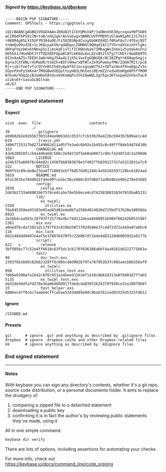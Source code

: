 ##### Signed by https://keybase.io/dberkom
```
-----BEGIN PGP SIGNATURE-----
Comment: GPGTools - https://gpgtools.org

iQIcBAABCgAGBQJVOGDXAAoJEKU82t1CbYQMsX4P/3aONn4SK3HycxqxwYWf5kB5
wCIROdF6PS9z7N+toB/eXG2gkrAvVubygxSWARCUVFPMERYzGlAaNIpRC3J17UJJ
r0K8R4p85LX15GFYR384oOE/Fz58ZOSNp4CuzgGb0KE84Dlf0RaFAu7/4fEaj95T
tnHmQsD9vd3E+1cJKQcpak5H/q4QDqoiZOM08l9QHqd1Al17YDrnUXVeikhYlgkr
dHYqFVpzbKx6tNbxp5s1jmskqFivTifICHQUxbak7IMbagWsIhXo1v5yUaG4sFn2
DD565J/HGeNDFJtYTOUXQ5FQpaBlBfLeK0diAxL82sB52lSTyCTcKEtc9wGDQ9Th
8I3nAoAZSc7EE0t1mA+kKgJ5Aa4LIjK5LVaxFgGQNUQ8/0C38ZPqY+688qeSegjz
6g+aJCXfANLr4xMaUR/Vs8Ih+BIFx9HwrxBTWlx2k9SPwmoyfM6/ZUOATRIt/pc8
Rj+jsblToeTvfiCQYVnBSIhdVyAp8f6CJocxgxpWJTkJ+Z8TacHvdf9ne0guZv3x
SUpxPXnPySXKn4rTMOGBwVXEGpltoyH83LMnSoo10E+HZ2rw3wXhmRgmUFhfTMOM
W7GuH/hOgIpjBJwm6U58tdvvbVKxWqPs3YkI0wWQLZg7Egx3KfxxpwUZnhknTwL9
ulzks6YrsasuSLBIlnab
=K/b7
-----END PGP SIGNATURE-----

```

<!-- END SIGNATURES -->

### Begin signed statement 

#### Expect

```
size  exec  file                      contents                                                        
            ./                                                                                        
39            .gitignore              eb960262e9265b73031d4ee9063d2cd537cfcb33629a422bcb94367609ae1c4d
619           .travis.yml             34067725317b027149862d11a95ffe3adc6b92e1b455c0c49fff8de54d74439b
153           CHANGELOG.md            42e628018fccb4a446a68c506c2e9437df5eb0ab0071c89cf4248f2dc3a398d6
1083          LICENSE                 a24b375a609f6c84e82c1458fbb0383678e3f492ffb83912731fa5313831a7c9
322           NOTICE                  9b9f53c89cde0e23ea4f718683e5f76d576d8129dc4a5b3d2597128bc61024ad
5819          README.md               dfa13635e784d6d1fd4e99fce3ec56ce966c837d8471ad8d4b2e96e278e55685
              config/                                                                                 
1030            config.exs            2d43b2f33a68081b675f8cedca5e74e5bdece4cd74258308326347b55ba85231
              lib/                                                                                    
                ex_twiml/                                                                             
2358              utilities.ex        f6a845359ee93103e05ad45d82e4e0bfa25864014026d725bdf37b28e18058da
6933            ex_twiml.ex           2e1bb4caa563c28793ff15776e4bc74d212deaa8480951b9047661d26053194f
1361          mix.exs                 a0aedfbcda72021d11797f63c619bd30f3702db48e37cedf2d72a3e9a07a6bc0
116           mix.lock                6b31484dd4497e4af5e378876479f5c22b067d71bde4d83120d6005932a9177b
              script/                                                                                 
622   x         release               3bf505bc77c52e4ff6618c63f5dc3cb176f636266abbf4aa9161d6222771663a
              test/                                                                                   
90              doc_test.exs          2393f6b1669c02b62328ff8c085c48d902b79fa787953b3fc065a4cb6b558af9
                ex_twiml/                                                                             
958               utilities_test.exs  7d66e9390afa1b42c8f6c951a24beed31b34f1410c8b62d313e8f640167f7ab5
5135            ex_twiml_test.exs     eb32de5ddfafd278e3ea66d60d917fdedcda039f2624379f930ce31e20879b07
15              test_helper.exs       b086ec47f0c6c7aaeb4cffca5ae5243dd05e0dc96ab761ced93325d5315f4b12
```

#### Ignore

```
/SIGNED.md
```

#### Presets

```
git      # ignore .git and anything as described by .gitignore files
dropbox  # ignore .dropbox-cache and other Dropbox-related files    
kb       # ignore anything as described by .kbignore files          
```

<!-- summarize version = 0.0.9 -->

### End signed statement

<hr>

#### Notes

With keybase you can sign any directory's contents, whether it's a git repo,
source code distribution, or a personal documents folder. It aims to replace the drudgery of:

  1. comparing a zipped file to a detached statement
  2. downloading a public key
  3. confirming it is in fact the author's by reviewing public statements they've made, using it

All in one simple command:

```bash
keybase dir verify
```

There are lots of options, including assertions for automating your checks.

For more info, check out https://keybase.io/docs/command_line/code_signing